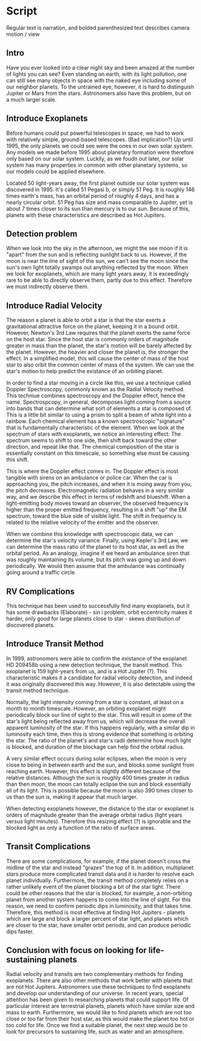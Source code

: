 # Script
Regular text is narration, and bolded parenthesized text describes camera motion / view

## Intro
Have you ever looked into a clear night sky and been amazed at the number of lights you can see? Even standing on earth, with its light pollution, 
one can still see many objects in space with the naked eye including some of our neighbor planets. To the untrained eye, however, it is hard to distinguish 
Jupiter or Mars from the stars. Astronomers also have this problem, but on a much larger scale.  

## Introduce Exoplanets
Before humans could put powerful telescopes in space, we had to work with relatively simple, ground-based telescopes. (Bad implication?) Up until 1995, 
the only planets we could see were the ones in our own solar system. Any models we made before 1995 about planetary formation were therefore only based
on our solar system. Luckily, as we foudn out later, our solar system has many properties in common with other planetary systems, so our models could be 
applied elsewhere. 

Located 50 light-years away, the first planet outside our solar system was discovered in 1995. It's called 51 Pegasi b, or simply 51 Peg. It is roughly
146 times earth's mass, has an orbital period of roughly 4 days, and has a nearly circular orbit. 51 Peg has size and mass comparable to Jupiter, yet 
is about 7 times closer to its sun than mercury is to our sun. Because of this, planets with these characteristics are described as Hot Jupiters. 

## Detection problem
When we look into the sky in the afternoon, we might the see moon if it is "apart" from the sun and is reflecting sunlight back to us. However, if the moon
is near the line of sight of the sun, we can't see the moon since the sun's own light totally swamps out anything reflected by the moon. When we look 
for exoplanets, which are many light years away, it is exceedingly rare to be able to directly observe them, partly due to this effect. Therefore we
must indirectly observe them. 

## Introduce Radial Velocity
The reason a planet is able to orbit a star is that the star exerts a gravitational attractive force on the planet, keeping it in a bound orbit.  
However, Newton's 3rd Law requires that the planet exerts the same force on the host star. Since the host star is commonly orders of magnitude greater
in mass than the planet, the star's motion will be barely affected by the planet. However, the heavier and closer the planet is, the stronger the effect.
In a simplified model, this will cause the center of mass of the host star to also orbit the common center of mass of the system. We can use the star's
motion to help predict the existance of an orbiting planet. 

In order to find a star moving in a circle like this, we use a technique called Doppler Spectroscopy, commonly known as the Radial Velocity method. 
This techniue combines spectroscopy and the Doppler effect, hence the name. Spectrospcopy, in general, decomposes light coming from a source into 
bands that can determine what sort of elements a star is composed of. This is a little bit similar to using a prism to split a beam of white light
into a rainbow. Each chemical element has a known spectroscopic "signature" that is fundamentally characteristic of the element. When we look at 
the spectrum of stars with exoplanets, we notice an interesting effect: The spectrum seems to shift to one side, then shift back toward the other
direction, and repeat like that. The chemical composition of the star is essentially constant on this timescale, so something else must be causing
this shift.

This is where the Doppler effect comes in. The Doppler effect is most tangible with sirens on an ambulance or police car. When the car is approaching 
you, the pitch increases, and when it is moing away from you, the pitch decreases. Electromagnetic radiation behaves in a very similar way, and we
describe this effect in terms of redshift and blueshift. When a light-emitting body moves toward an observer, the observed frequency is higher than
the proper emitted frequency, resulting in a shift "up" the EM spectrum, toward the blue side of visible light. The shift in frequency is related to 
the relative velocity of the emitter and the observer.

When we combine this knowledge with spectroscopic data, we can determine the star's velocity variance. Finally, using Kepler's 3rd Law, we can determine
the mass ratio of the planet to its host star, as well as the orbital period. As an analogy, imagine if we heard an ambulance siren that was roughly maintaining
its volume, but its pitch was going up and down periodically. We would then assume that the ambulance was continually going around a traffic circle. 
 
## RV Complications
This technique has been used to successfully find many exoplanets, but it has some drawbacks
(Elaborate) - sin i problem, orbit eccentricity makes it harder, only good for large planets close to star - skews distribution of discovered planets.



## Introduce Transit Method
In 1999, astronomers were able to confirm the existance of the exoplanet HD 209458b using a new detection technique, the transit method. This exoplanet
is 159 light-years from us, and is a Hot Jupiter (?). This characteristic makes it a candidate for radial velocity detection, and indeed it was originally
discovered this way. However, it is also detectable using the transit method technique.

Normally, the light intensity coming from a star is constant, at least on a month to month timescale. However, an orbiting exoplanet might periodically
block our line of sight to the star. This will result in some of the star's light being reflected away from us, which will decrease the overall apparent
luminosity of the star. If this happens regularly, with a similar dip in luminosity each time, then this is strong evidence that something is orbiting
the star. The ratio of the planet's and star's radii determine how much light is blocked, and duration of the blockage can help find the orbital radius.

A very similar effect occurs during solar eclipses, when the moon is very close to being in between earth and the sun, and blocks some sunlight from 
reaching earth. However, this effect is slightly different because of the relative distances. Although the sun is roughly 400 times greater in radius than
then moon, the moon can totally eclipse the sun and block essentially all of its light. This is possible because the moon is also 390 times closer to us
than the sun is, making it appear that much larger. 

When detecting exoplanets however, the distance to the star or exoplanet is orders of magnitude greater than the average orbital radius (light years versus
light minutes). Therefore this resizing effect (?) is ignorable and the blocked light as only a function of the ratio of surface areas.  

## Transit Complications
There are some complications, for example, if the planet doesn't cross the midline of the star and instead "grazes" the top of it. In addition, multiplanet
stars produce more complicated transit data and it is harder to resolve each planet individually. Furthermore, the transit method completely relies on a 
rather unlikely event of the planet blocking a bit of the star light. There could be other reasons that the star is blocked, for example, a non-orbiting 
planet from another system happens to come into the line of sight. For this reason, we need to confirm periodic dips in luminosity, and that takes time.
Therefore, this method is most effective at finding Hot Jupiters - planets which are large and block a larger percent of star light, and planets which are
closer to the star, have smaller orbit periods, and can produce periodic dips faster.
      
## Conclusion with focus on looking for life-sustaining planets
Radial velocity and transits are two complementary methods for finding exoplanets. There are also other methods that work better with planets that are not
Hot Jupiters. Astronomers use these techniques to find exoplanets and develop our understanding of our universe. In recent years, special attention has 
been given to researching planets that could support life. Of particular interest are terrestrial planets, planets which have similar size and mass to earth.
Furthermore, we would like to find planets which are not too close or too far from their host star, as this would make the planet too hot or too cold for life. 
Once we find a suitable planet, the next step would be to look for precursors to sustaining life, such as water and an atmosphere. 
